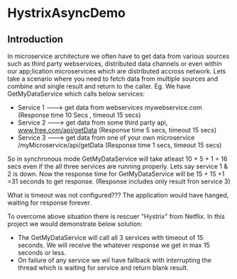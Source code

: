 # HystrixAsyncDemo

## Introduction

In microservice architecture we often have to get data from various sources such as third party webservices, distributed data channels or even within our app;lication microservices which are distributed accross network.
Lets take a scenario where you need to fetch data from multiple sources and combine and single result and return to the caller.
Eg. We have GetMyDataService which calls below services:
- Service 1 ---> get data from webservices mywebservice.com (Response time 10 Secs , timeout 15 secs)
- Service 2 ---> get data from some third party api, www.free.com/api/getData (Response time 5 secs, timeout 15 secs)
- Service 3 ---> get data from one of your own microservice /myMicroservice/api/getData (Response time 1 secs, timeout 15 secs)

So in synchronous mode GetMyDataService will take atleast 10 + 5 + 1 = 16 secs even if the all three services are running properly. Lets say 
service 1 & 2 is down. Now the response time for GetMyDataService will be 15 + 15 +1 =31 seconds to get response. (Response includes only result fron service 3) 

What is timeout was not configured??? The application would have hanged, waiting for response forever.

To overcome above situation there is rescuer "Hystrix" from Netflix. In this project we would demonstrate below solution:
- The GetMyDataService will call all 3 services with timeout of 15 seconds. We will receive the whatever response we get in max 15 seconds or less.
- On failure of any service we wil have fallback with interrupting the thread which is waiting for service and return blank result.
